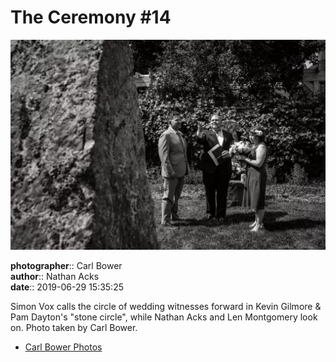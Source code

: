 # The Ceremony #14

![Simon Vox calls the circle of wedding witnesses forward](assets/2019-06-29-set-1-the-ceremony-14.webp)

**photographer**:: Carl Bower  
**author**:: Nathan Acks  
**date**:: 2019-06-29 15:35:25

Simon Vox calls the circle of wedding witnesses forward in Kevin Gilmore & Pam Dayton's "stone circle", while Nathan Acks and Len Montgomery look on. Photo taken by Carl Bower.

* [Carl Bower Photos](https://carlbowerphotos.com)

